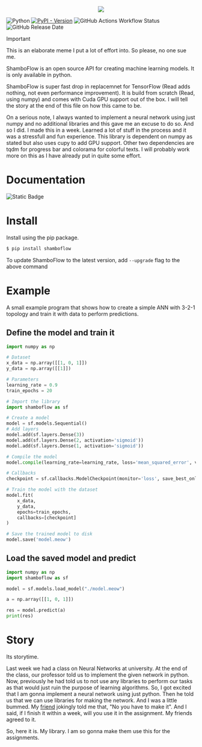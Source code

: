 <div align="center">
    <img src="https://files.catbox.moe/j06xze.png">
</div>

![Python](https://img.shields.io/badge/python-3.9%20%7C%203.10%20%7C%203.11%20%7C%203.12-white?style=for-the-badge&labelColor=gray&color=blue)
[![PyPI - Version](https://img.shields.io/pypi/v/shamboflow?style=for-the-badge&link=https%3A%2F%2Fpypi.org%2Fproject%2Fshamboflow%2F)](https://pypi.org/project/shamboflow/)
![GitHub Actions Workflow Status](https://img.shields.io/github/actions/workflow/status/ShambaC/shamboflow/python-publish.yml?style=for-the-badge)
![GitHub Release Date](https://img.shields.io/github/release-date/ShambaC/shamboflow?display_date=published_at&style=for-the-badge)

> [!IMPORTANT]
> This is an elaborate meme I put a lot of effort into.
> So please, no one sue me.

ShamboFlow is an open source API for creating machine learning models. It is only available in python.

ShamboFlow is super fast drop in replacemnet for TensorFlow (Read adds nothing, not even performance improvement). It is build from scratch (Read, using numpy) and comes with Cuda GPU support out of the box. I will tell the story at the end of this file on how this came to be. 

On a serious note, I always wanted to implement a neural network using just numpy and no additional libraries and this gave me an excuse to do so. And so I did. I made this in a week. Learned a lot of stuff in the process and it was a stressfull and fun experience. This library is dependent on numpy as stated but also uses cupy to add GPU support. Other two dependencies are tqdm for progress bar and colorama for colorful texts. I will probably work more on this as I have already put in quite some effort.

# Documentation
![Static Badge](https://img.shields.io/badge/Coming-Soon-black?style=for-the-badge)

# Install

Install using the pip package.
```bash
$ pip install shamboflow
```

To update ShamboFlow to the latest version, add `--upgrade` flag to the above command

# Example

A small example program that shows how to create a simple ANN with 3-2-1 topology and train it with data to perform predictions.

## Define the model and train it

```python
import numpy as np

# Dataset
x_data = np.array([[1, 0, 1]])
y_data = np.array([[1]])

# Parameters
learning_rate = 0.9
train_epochs = 20

# Import the library
import shamboflow as sf

# Create a model
model = sf.models.Sequential()
# Add layers
model.add(sf.layers.Dense(3))
model.add(sf.layers.Dense(2, activation='sigmoid'))
model.add(sf.layers.Dense(1, activation='sigmoid'))

# Compile the model
model.compile(learning_rate=learning_rate, loss='mean_squared_error', verbose=True)

# Callbacks
checkpoint = sf.callbacks.ModelCheckpoint(monitor='loss', save_best_only=True, verbose=True)

# Train the model with the dataset
model.fit(
    x_data,
    y_data,
    epochs=train_epochs,
    callbacks=[checkpoint]
)

# Save the trained model to disk
model.save('model.meow')
```

## Load the saved model and predict
```python
import numpy as np
import shamboflow as sf

model = sf.models.load_model("./model.meow")

a = np.array([[1, 0, 1]])

res = model.predict(a)
print(res)
```

# Story
Its storytime.

Last week we had a class on Neural Networks at university. At the end of the class, our professor told us to implement the given network in python. Now, previously he had told us to not use any libraries to perform our tasks as that would just ruin the purpose of learning algorithms. So, I got excited that I am gonna implement a neural network using just python. Then he told us that we can use libraries for making the network. And I was a little bummed. My [friend](https://github.com/Shreyashi07) jokingly told me that, "No you have to make it". And I said, if I finish it within a week, will you use it in the assignment. My friends agreed to it.

So, here it is. My library. I am so gonna make them use this for the assignments.
